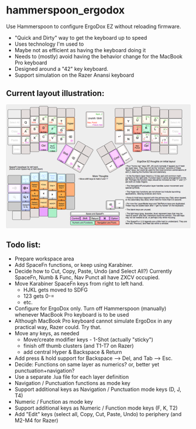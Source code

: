 # hammerspoon_ergodox
Use Hammerspoon to configure ErgoDox EZ without reloading firmware.

* "Quick and Dirty" way to get the keyboard up to speed
* Uses technology I'm used to
* Maybe not as efficient as having the keyboard doing it
* Needs to (mostly) avoid having the behavior change for the MacBook Pro keyboard
* Designed around a "42" key keyboard.
* Support simulation on the Razer Anansi keyboard

## Current layout illustration:
![Layout](/images/ergodoxez_layout.png?raw=true "ErgoDox layout illustration")


## Todo list:
* Prepare workspace area
* Add SpaceFn functions, or keep using Karabiner.
* Decide how to Cut, Copy, Paste, Undo (and Select All?) Currently SpaceFn, Numb & Func, Nav Punct all have ZXCV occupied.
* Move Karabiner SpaceFn keys from right to left hand.
	* HJKL gets moved to SDFG
	* 123 gets 0-=
	* etc.
* Configure for ErgoDox only. Turn off Hammerspoon (manually) whenever MacBook Pro keyboard is to be used
* Although MacBook Pro keyboard cannot simulate ErgoDox in any practical way, Razer could. Try that.
* Move any keys, as needed
	* Move/create modifier keys - 1-Shot (actually "sticky")
	* finish off thumb clusters (and T1-T7 on Razer)
	* add central Hyper & Backspace & Return
* Add press & hold support for Backspace --> Del, and Tab --> Esc.
* Decide: Functions on same layer as numerics? or, better yet punctuation+navigation?
* Use a separate .lua file for each layer definition
* Navigation / Punctuation functions as mode key
* Support additional keys as Navigation / Punctuation mode keys (D, J, T4)
* Numeric / Function as mode key
* Support additional keys as Numeric / Function mode keys (F, K, T2)
* Add "Edit" keys (select all, Copy, Cut, Paste, Undo) to periphery (and M2-M4 for Razer)


